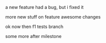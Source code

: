 a new feature
had a bug, but i fixed it


more new stuff on feature
awesome
changes

ok now then
f1 tests branch

some more after milestone